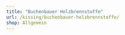 ```yaml
---
title: "Buchenbauer Holzbrennstoffe"
url: /kissing/buchenbauer-holzbrennstoffe/
shop: Allgemein
---
```

